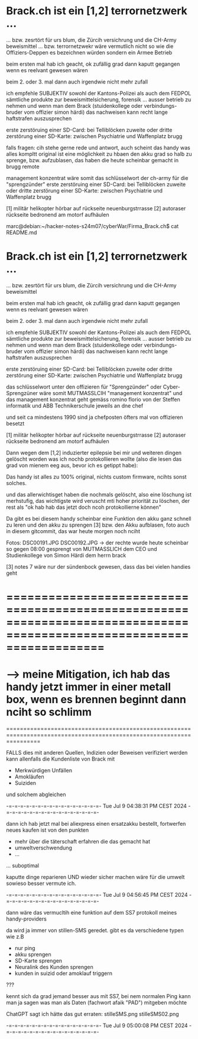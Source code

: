 # Brack.ch ist ein [1,2] terrornetzwerk ...
... bzw. zesrtört für urs blum, die Zürcih versichrung und die CH-Army beweismittel
... bzw. terrornetzwekr wäre vermutlich nicht so wie die Offiziers-Deppen es bezeichnen würden sondern ein Armee Betrieb

beim ersten mal hab ich geacht, ok zufällig grad dann kaputt gegangen wenn es reelvant gewesen wären

beim 2. oder 3. mal dann auch irgendwie nicht mehr zufall

ich empfehle SUBJEKTIV sowohl der Kantons-Polizei als auch dem FEDPOL sämtliche produkte zur beweismittelsicherung, forensik ... ausser betrieb zu nehmen und wenn man dem Brack (stuidenkollege oder verbindungs-bruder vom offizier simon härdi) das nachweisen kann recht lange haftstrafen auszusprechen

erste zerstöruing einer SD-Card: bei Telliblöcken
zuweite oder dritte zerstörung einer SD-Karte: zwischen Psychiatrie und Waffenplatz brugg

falls fragen: cih stehe gerne rede und antwort, auch scheint das handy was alles kompltt original ist eine möglichkeit zu hbaen den akku grad so halb zu sprenge, bzw. aufzublasen, das haben die heute scheinbar gemacht in brugg remote

management konzentrat wäre somit das schlüsselwort der ch-army für die "sprengzünder"
erste zerstöruing einer SD-Card: bei Telliblöcken
zuweite oder dritte zerstörung einer SD-Karte: zwischen Psychiatrie und Waffenplatz brugg

[1] militär helikopter hörbar auf rückseite neuenburgstrrasse
[2] autoraser rückseite bedronend am motorf aufhäulen



marc@debian:~/hacker-notes-s24m07/cyberWar/Firma_Brack.ch$ cat README.md 
# Brack.ch ist ein [1,2] terrornetzwerk ...
... bzw. zesrtört für urs blum, die Zürcih versichrung und die CH-Army beweismittel

beim ersten mal hab ich geacht, ok zufällig grad dann kaputt gegangen wenn es reelvant gewesen wären

beim 2. oder 3. mal dann auch irgendwie nicht mehr zufall

ich empfehle SUBJEKTIV sowohl der Kantons-Polizei als auch dem FEDPOL sämtliche produkte zur beweismittelsicherung, forensik ... ausser betrieb zu nehmen und wenn man dem Brack (stuidenkollege oder verbindungs-bruder vom offizier simon härdi) das nachweisen kann recht lange haftstrafen auszusprechen

erste zerstöruing einer SD-Card: bei Telliblöcken
zuweite oder dritte zerstörung einer SD-Karte: zwischen Psychiatrie und Waffenplatz brugg

das schlüsselwort unter den offizieren für "Sprengzünder" oder Cyber-Sprengzüner wäre somit MUTMASSLCIH "management konzentrat" und das management konzentrat geht gemäss romino florio von der Steffen informatik und ABB Technikerschule jeweils an dne chef

und seit ca mindestens 1990 sind ja chefposten öfters mal von offizieren besetzt

[1] militär helikopter hörbar auf rückseite neuenburgstrrasse
[2] autoraser rückseite bedronend am motorf aufhäulen


Dann wegen dem [1,2] induzierter epilepsie bei mir und weiteren dingen gelöscht worden was ich nochb protokollieren wollte (also die lesen das grad von mienem eeg aus, bevor ich es getippt habe):

Das handy ist alles zu 100% original, nichts custom firmware, ncihts sonst solches.


und das allerwichtisget haben die nochmals gelöscht, also eine löschung ist merhstufig, das wichtigste wird veruscht mti hoher priorität zu löschen, der rest als "ok hab hab das jetzt doch ncoh protokollierne können"

Da gibt es bei diesem handy scheinbar eine Funktion den akku ganz schnell zu leren und den akku zu sprengen [3] bzw. den Akku aufblasen, foto auch in diesem gitcommit, das war heute morgen noch nciht

Fotos: DSC00191.JPG DSC00192.JPG
-> der rechte wurde heute scheinbar so gegen 08:00 gesprengt von MUTMASSLICH dem CEO und Studienkollege von Simon Härdi dem herrn brack


[3] notes 7 wäre nur der sündenbock gewesen, dass das bei vielen handies geht

======================================================================================================================
======================================================================================================================
--> meine Mitigation, ich hab das handy jetzt immer in einer metall box, wenn es brennen beginnt dann nciht so schlimm
======================================================================================================================
======================================================================================================================


FALLS dies mit anderen Quellen, Indizien oder Beweisen verifiziert werden kann allenfalls die Kundenliste von Brack mit 

* Merkwürdigen Unfällen
* Amokläufen
* Suiziden

und solchem abgleichen

-=-=-=-=-=-=-=-=-=-=-=-=-=-=-=-=-
Tue Jul 9 04:38:31 PM CEST 2024
-=-=-=-=-=-=-=-=-=-=-=-=-=-=-=-=-

dann ich hab jetzt mal bei aliexpress einen ersatzakku bestellt, fortwerfen neues kaufen ist von den punkten

* mehr über die täterschaft erfahren die das gemacht hat
* umweltverschwendung
* ...

... suboptimal

kaputte dinge reparieren UND wieder sicher machen wäre für die umwelt sowieso besser vermute ich.

-=-=-=-=-=-=-=-=-=-=-=-=-=-=-=-=-
Tue Jul 9 04:56:45 PM CEST 2024
-=-=-=-=-=-=-=-=-=-=-=-=-=-=-=-=-

dann wäre das vermucltih eine funktion auf dem SS7 protokoll meines handy-providers

da wird ja immer von stillen-SMS geredet. gibt es da verschiedene typen wie z.B

* nur ping
* akku sprengen
* SD-Karte sprengen
* Neuralink des Kunden sprengen
* kunden in suizid oder amoklauf triggern 

???

kennt sich da grad jemand besser aus mit SS7, bei nem normalen Ping kann man ja sagen was man als Daten (fachwort afaik "PAD") mitgeben möchte

ChatGPT sagt ich hätte das gut erraten:
stilleSMS.png
stilleSMS02.png

-=-=-=-=-=-=-=-=-=-=-=-=-=-=-=-=-
Tue Jul 9 05:00:08 PM CEST 2024
-=-=-=-=-=-=-=-=-=-=-=-=-=-=-=-=-


